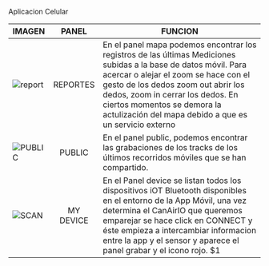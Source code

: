 Aplicacion Celular

| IMAGEN           | PANEL         | FUNCION     |
| ---------------- |:----------------:| -----------|
| ![report](https://github.com/kike-canaries/docs/blob/canaircore/images/app_canairio_reports.jpg?raw=true)         | REPORTES |      En el panel mapa podemos encontrar los registros de las últimas Mediciones subidas a la base de datos móvil. Para acercar o alejar el zoom se hace con el gesto de los dedos zoom out abrir los dedos, zoom in cerrar los dedos. En ciertos momentos se demora la actulización del mapa debido a que es un servicio externo |
| ![PUBLIC](https://github.com/kike-canaries/docs/blob/canaircore/images/app_canairio_public.jpg?raw=true)         | PUBLIC      |          En el panel public, podemos encontrar las grabaciones de los tracks de los últimos recorridos móviles que se han compartido.|
| ![SCAN](https://github.com/kike-canaries/docs/blob/canaircore/images/app_canairio_mydevice_scan.jpg?raw=true)    | MY DEVICE     |  En el Panel device se listan todos los dispositivos iOT Bluetooth disponibles en el entorno de la App Móvil, una vez determina el CanAirIO que queremos emparejar se hace click en CONNECT y éste empieza a intercambiar informacion entre la app y el sensor y aparece el panel grabar y el icono rojo.        $1 |
